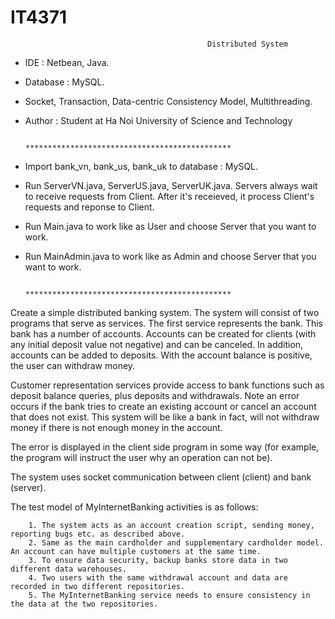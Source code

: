 # IT4371
                                                Distributed System
 - IDE : Netbean, Java.
 - Database : MySQL.
 - Socket, Transaction, Data-centric Consistency Model, Multithreading.
 - Author : Student at Ha Noi University of Science and Technology
 
                                   **********************************************
 
 - Import bank_vn, bank_us, bank_uk to database : MySQL.
 - Run ServerVN.java, ServerUS.java, ServerUK.java. Servers always wait to receive requests from Client. After it's receieved, it process Client's requests and reponse to Client.
 - Run Main.java to work like as User and choose Server that you want to work.
 - Run MainAdmin.java to work like as Admin and choose Server that you want to work.
 
 
                                   **********************************************
 
 Create a simple distributed banking system. The system will consist of two programs that serve as services. The first service represents the bank. This bank has a number of accounts. Accounts can be created for clients (with any initial deposit value not negative) and can be canceled. In addition, accounts can be added to deposits. With the account balance is positive, the user can withdraw money.
 
 Customer representation services provide access to bank functions such as deposit balance queries, plus deposits and withdrawals. Note an error occurs if the bank tries to create an existing account or cancel an account that does not exist. This system will be like a bank in fact, will not withdraw money if there is not enough money in the account.
 
 The error is displayed in the client side program in some way (for example, the program will instruct the user why an operation can not be).
 
 The system uses socket communication between client (client) and bank (server).
 
 The test model of MyInternetBanking activities is as follows:
 
        1. The system acts as an account creation script, sending money, reporting bugs etc. as described above.
        2. Same as the main cardholder and supplementary cardholder model. An account can have multiple customers at the same time.
        3. To ensure data security, backup banks store data in two different data warehouses.
        4. Two users with the same withdrawal account and data are recorded in two different repositories.
        5. The MyInternetBanking service needs to ensure consistency in the data at the two repositories.

